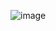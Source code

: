 ![image](https://github.com/sathvik-mn/Zomato-Bangalore/assets/135670987/09c75716-2f24-48cb-99e4-5eec6fab027c)
